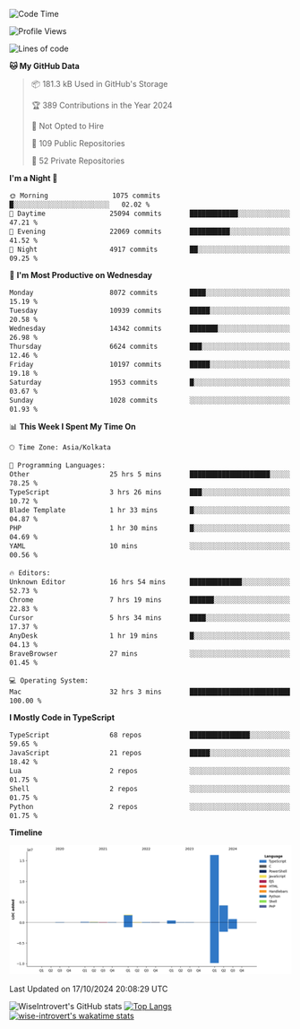 <!--START_SECTION:waka-->
![Code Time](http://img.shields.io/badge/Code%20Time-1%2C688%20hrs%207%20mins-blue)

![Profile Views](http://img.shields.io/badge/Profile%20Views-0-blue)

![Lines of code](https://img.shields.io/badge/From%20Hello%20World%20I%27ve%20Written-24.3%20million%20lines%20of%20code-blue)

**🐱 My GitHub Data** 

> 📦 181.3 kB Used in GitHub's Storage 
 > 
> 🏆 389 Contributions in the Year 2024
 > 
> 🚫 Not Opted to Hire
 > 
> 📜 109 Public Repositories 
 > 
> 🔑 52 Private Repositories 
 > 
**I'm a Night 🦉** 

```text
🌞 Morning                1075 commits        █░░░░░░░░░░░░░░░░░░░░░░░░   02.02 % 
🌆 Daytime                25094 commits       ████████████░░░░░░░░░░░░░   47.21 % 
🌃 Evening                22069 commits       ██████████░░░░░░░░░░░░░░░   41.52 % 
🌙 Night                  4917 commits        ██░░░░░░░░░░░░░░░░░░░░░░░   09.25 % 
```
📅 **I'm Most Productive on Wednesday** 

```text
Monday                   8072 commits        ████░░░░░░░░░░░░░░░░░░░░░   15.19 % 
Tuesday                  10939 commits       █████░░░░░░░░░░░░░░░░░░░░   20.58 % 
Wednesday                14342 commits       ███████░░░░░░░░░░░░░░░░░░   26.98 % 
Thursday                 6624 commits        ███░░░░░░░░░░░░░░░░░░░░░░   12.46 % 
Friday                   10197 commits       █████░░░░░░░░░░░░░░░░░░░░   19.18 % 
Saturday                 1953 commits        █░░░░░░░░░░░░░░░░░░░░░░░░   03.67 % 
Sunday                   1028 commits        ░░░░░░░░░░░░░░░░░░░░░░░░░   01.93 % 
```


📊 **This Week I Spent My Time On** 

```text
🕑︎ Time Zone: Asia/Kolkata

💬 Programming Languages: 
Other                    25 hrs 5 mins       ████████████████████░░░░░   78.25 % 
TypeScript               3 hrs 26 mins       ███░░░░░░░░░░░░░░░░░░░░░░   10.72 % 
Blade Template           1 hr 33 mins        █░░░░░░░░░░░░░░░░░░░░░░░░   04.87 % 
PHP                      1 hr 30 mins        █░░░░░░░░░░░░░░░░░░░░░░░░   04.69 % 
YAML                     10 mins             ░░░░░░░░░░░░░░░░░░░░░░░░░   00.56 % 

🔥 Editors: 
Unknown Editor           16 hrs 54 mins      █████████████░░░░░░░░░░░░   52.73 % 
Chrome                   7 hrs 19 mins       ██████░░░░░░░░░░░░░░░░░░░   22.83 % 
Cursor                   5 hrs 34 mins       ████░░░░░░░░░░░░░░░░░░░░░   17.37 % 
AnyDesk                  1 hr 19 mins        █░░░░░░░░░░░░░░░░░░░░░░░░   04.13 % 
BraveBrowser             27 mins             ░░░░░░░░░░░░░░░░░░░░░░░░░   01.45 % 

💻 Operating System: 
Mac                      32 hrs 3 mins       █████████████████████████   100.00 % 
```

**I Mostly Code in TypeScript** 

```text
TypeScript               68 repos            ███████████████░░░░░░░░░░   59.65 % 
JavaScript               21 repos            █████░░░░░░░░░░░░░░░░░░░░   18.42 % 
Lua                      2 repos             ░░░░░░░░░░░░░░░░░░░░░░░░░   01.75 % 
Shell                    2 repos             ░░░░░░░░░░░░░░░░░░░░░░░░░   01.75 % 
Python                   2 repos             ░░░░░░░░░░░░░░░░░░░░░░░░░   01.75 % 
```



**Timeline**

![Lines of Code chart](https://raw.githubusercontent.com/wise-introvert/wise-introvert/master/assets/bar_graph.png)


 Last Updated on 17/10/2024 20:08:29 UTC
<!--END_SECTION:waka-->

![WiseIntrovert's GitHub stats](https://github-readme-stats.vercel.app/api?username=wise-introvert&count_private=true&show_icons=true)
[![Top Langs](https://github-readme-stats.vercel.app/api/top-langs/?username=wise-introvert&langs_count=10)](https://github.com/anuraghazra/github-readme-stats)
[![wise-introvert's wakatime stats](https://github-readme-stats.vercel.app/api/wakatime?username=wiseintrovert)](https://github.com/anuraghazra/github-readme-stats)
